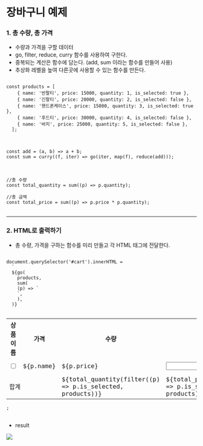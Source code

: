 # 장바구니 예제

### 1. 총 수량, 총 가격
- 수량과 가격을 구할 데이터
- go, filter, reduce, curry 함수를 사용하여 구한다.
- 중복되는 계산은 함수에 담는다. (add, sum 이라는 함수를 만들어 사용)
- 추상화 레벨을 높여 다른곳에 사용할 수 있는 함수를 만든다.

<pre>
<code>
const products = [
    { name: '반팔티', price: 15000, quantity: 1, is_selected: true },
    { name: '긴팔티', price: 20000, quantity: 2, is_selected: false },
    { name: '핸드폰케이스', price: 15000, quantity: 3, is_selected: true },
    { name: '후드티', price: 30000, quantity: 4, is_selected: false },
    { name: '바지', price: 25000, quantity: 5, is_selected: false },
  ];
</code>
</pre>

<pre>
<code>
const add = (a, b) => a + b;
const sum = curry((f, iter) => go(iter, map(f), reduce(add)));
</code>
</pre>

<pre>
<code>
//총 수량
const total_quantity = sum((p) => p.quantity);

//총 금액
const total_price = sum((p) => p.price * p.quantity);
</code>
</pre>

<hr />

### 2. HTML로 출력하기

- 총 수량, 가격을 구하는 함수를 미리 만들고 각 HTML 태그에 전달한다.


<pre>
<code>
document.querySelector('#cart').innerHTML = 
  `<table>
  <tr>
    <th>상품 이름</th>
    <th>가격</th>
    <th>수량</th>
    <th>총 가격</th>
  </tr>
  ${go(
    products,
    sum(
    (p) => `
    <tr>
      <td><input type="checkbox" ${p.is_selected ? 'checked' : ''}></td>
      <td>${p.name}</td>
      <td>${p.price}</td>
      <td><input type="number" value="${p.quantity}"></td>
      <td>${p.price * p.quantity}</td>
    </tr>`,
    ),
  )}
  <tr>
    <td colspan="2">합계</td>
    <td>${total_quantity(filter((p) => p.is_selected, products))}</td>
    <td>${total_price(filter((p) => p.is_selected, products))}</td>
  </tr>
  </table>;
</code>
</pre>

- result

![](images/total_price_capture.jpg)